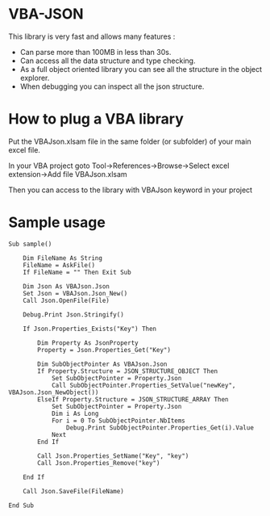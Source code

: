 # VBA-JSON
This library is very fast and allows many features :
* Can parse more than 100MB in less than 30s.
* Can access all the data structure and type checking.
* As a full object oriented library you can see all the structure in the object explorer.
* When debugging you can inspect all the json structure.

# How to plug a VBA library
Put the VBAJson.xlsam file in the same folder (or subfolder) of your main excel file.

In your VBA project goto Tool->References->Browse->Select excel extension->Add file VBAJson.xlsam

Then you can access to the library with VBAJson keyword in your project

# Sample usage

```VBA
Sub sample()

    Dim FileName As String
    FileName = AskFile()
    If FileName = "" Then Exit Sub
    
    Dim Json As VBAJson.Json
    Set Json = VBAJson.Json_New()
    Call Json.OpenFile(File)
    
    Debug.Print Json.Stringify()
    
    If Json.Properties_Exists("Key") Then
        
        Dim Property As JsonProperty
        Property = Json.Properties_Get("Key")
        
        Dim SubObjectPointer As VBAJson.Json
        If Property.Structure = JSON_STRUCTURE_OBJECT Then
            Set SubObjectPointer = Property.Json
            Call SubObjectPointer.Properties_SetValue("newKey", VBAJson.Json_NewObject())
        ElseIf Property.Structure = JSON_STRUCTURE_ARRAY Then
            Set SubObjectPointer = Property.Json
            Dim i As Long
            For i = 0 To SubObjectPointer.NbItems
                Debug.Print SubObjectPointer.Properties_Get(i).Value
            Next
        End If
        
        Call Json.Properties_SetName("Key", "key")
        Call Json.Properties_Remove("key")
        
    End If
    
    Call Json.SaveFile(FileName)
    
End Sub
```
